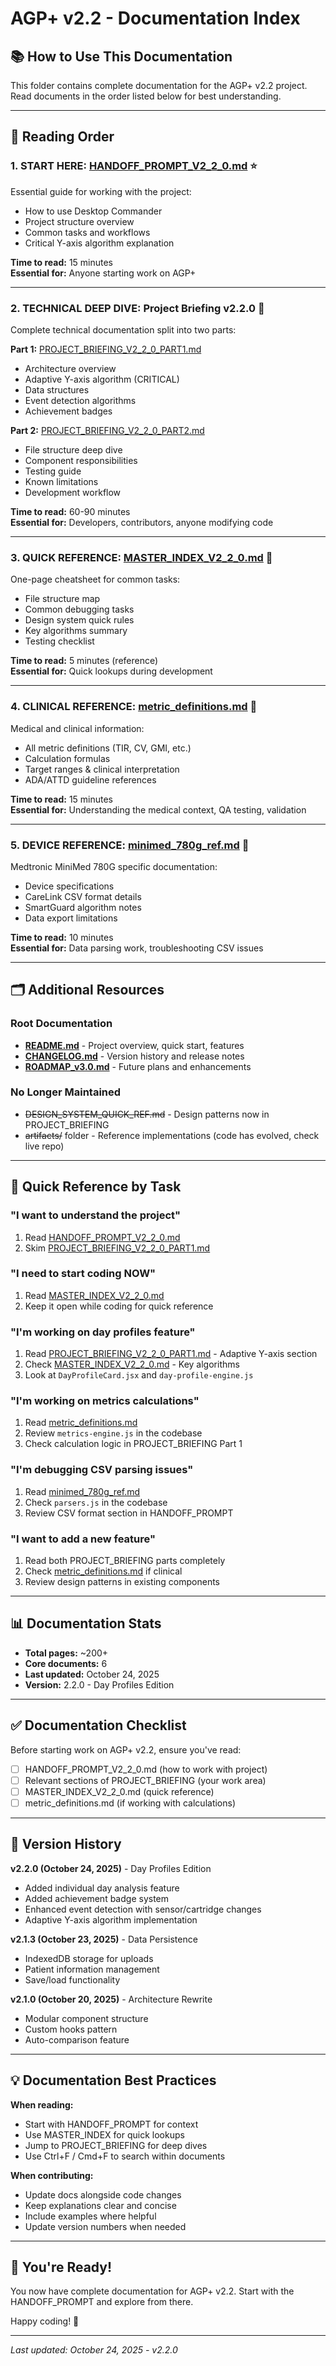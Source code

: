 # AGP+ v2.2 - Documentation Index

## 📚 How to Use This Documentation

This folder contains complete documentation for the AGP+ v2.2 project. Read documents in the order listed below for best understanding.

---

## 📖 Reading Order

### 1. **START HERE**: [HANDOFF_PROMPT_V2_2_0.md](./HANDOFF_PROMPT_V2_2_0.md) ⭐
Essential guide for working with the project:
- How to use Desktop Commander
- Project structure overview
- Common tasks and workflows
- Critical Y-axis algorithm explanation

**Time to read:** 15 minutes  
**Essential for:** Anyone starting work on AGP+

---

### 2. **TECHNICAL DEEP DIVE**: Project Briefing v2.2.0 🎯
Complete technical documentation split into two parts:

**Part 1:** [PROJECT_BRIEFING_V2_2_0_PART1.md](./PROJECT_BRIEFING_V2_2_0_PART1.md)
- Architecture overview
- Adaptive Y-axis algorithm (CRITICAL)
- Data structures
- Event detection algorithms
- Achievement badges

**Part 2:** [PROJECT_BRIEFING_V2_2_0_PART2.md](./PROJECT_BRIEFING_V2_2_0_PART2.md)
- File structure deep dive
- Component responsibilities
- Testing guide
- Known limitations
- Development workflow

**Time to read:** 60-90 minutes  
**Essential for:** Developers, contributors, anyone modifying code

---

### 3. **QUICK REFERENCE**: [MASTER_INDEX_V2_2_0.md](./MASTER_INDEX_V2_2_0.md) 🚀
One-page cheatsheet for common tasks:
- File structure map
- Common debugging tasks
- Design system quick rules
- Key algorithms summary
- Testing checklist

**Time to read:** 5 minutes (reference)  
**Essential for:** Quick lookups during development

---

### 4. **CLINICAL REFERENCE**: [metric_definitions.md](./metric_definitions.md) 🏥
Medical and clinical information:
- All metric definitions (TIR, CV, GMI, etc.)
- Calculation formulas
- Target ranges & clinical interpretation
- ADA/ATTD guideline references

**Time to read:** 15 minutes  
**Essential for:** Understanding the medical context, QA testing, validation

---

### 5. **DEVICE REFERENCE**: [minimed_780g_ref.md](./minimed_780g_ref.md) 📱
Medtronic MiniMed 780G specific documentation:
- Device specifications
- CareLink CSV format details
- SmartGuard algorithm notes
- Data export limitations

**Time to read:** 10 minutes  
**Essential for:** Data parsing work, troubleshooting CSV issues

---

## 🗂️ Additional Resources

### Root Documentation
- **[README.md](../README.md)** - Project overview, quick start, features
- **[CHANGELOG.md](../CHANGELOG.md)** - Version history and release notes
- **[ROADMAP_v3.0.md](../ROADMAP_v3.0.md)** - Future plans and enhancements

### No Longer Maintained
- ~~DESIGN_SYSTEM_QUICK_REF.md~~ - Design patterns now in PROJECT_BRIEFING
- ~~artifacts/~~ folder - Reference implementations (code has evolved, check live repo)

---

## 🎯 Quick Reference by Task

### "I want to understand the project"
1. Read [HANDOFF_PROMPT_V2_2_0.md](./HANDOFF_PROMPT_V2_2_0.md)
2. Skim [PROJECT_BRIEFING_V2_2_0_PART1.md](./PROJECT_BRIEFING_V2_2_0_PART1.md)

### "I need to start coding NOW"
1. Read [MASTER_INDEX_V2_2_0.md](./MASTER_INDEX_V2_2_0.md)
2. Keep it open while coding for quick reference

### "I'm working on day profiles feature"
1. Read [PROJECT_BRIEFING_V2_2_0_PART1.md](./PROJECT_BRIEFING_V2_2_0_PART1.md) - Adaptive Y-axis section
2. Check [MASTER_INDEX_V2_2_0.md](./MASTER_INDEX_V2_2_0.md) - Key algorithms
3. Look at `DayProfileCard.jsx` and `day-profile-engine.js`

### "I'm working on metrics calculations"
1. Read [metric_definitions.md](./metric_definitions.md)
2. Review `metrics-engine.js` in the codebase
3. Check calculation logic in PROJECT_BRIEFING Part 1

### "I'm debugging CSV parsing issues"
1. Read [minimed_780g_ref.md](./minimed_780g_ref.md)
2. Check `parsers.js` in the codebase
3. Review CSV format section in HANDOFF_PROMPT

### "I want to add a new feature"
1. Read both PROJECT_BRIEFING parts completely
2. Check [metric_definitions.md](./metric_definitions.md) if clinical
3. Review design patterns in existing components

---

## 📊 Documentation Stats

- **Total pages:** ~200+
- **Core documents:** 6
- **Last updated:** October 24, 2025
- **Version:** 2.2.0 - Day Profiles Edition

---

## ✅ Documentation Checklist

Before starting work on AGP+ v2.2, ensure you've read:

- [ ] HANDOFF_PROMPT_V2_2_0.md (how to work with project)
- [ ] Relevant sections of PROJECT_BRIEFING (your work area)
- [ ] MASTER_INDEX_V2_2_0.md (quick reference)
- [ ] metric_definitions.md (if working with calculations)

---

## 🔄 Version History

**v2.2.0 (October 24, 2025)** - Day Profiles Edition
- Added individual day analysis feature
- Added achievement badge system
- Enhanced event detection with sensor/cartridge changes
- Adaptive Y-axis algorithm implementation

**v2.1.3 (October 23, 2025)** - Data Persistence
- IndexedDB storage for uploads
- Patient information management
- Save/load functionality

**v2.1.0 (October 20, 2025)** - Architecture Rewrite
- Modular component structure
- Custom hooks pattern
- Auto-comparison feature

---

## 💡 Documentation Best Practices

**When reading:**
- Start with HANDOFF_PROMPT for context
- Use MASTER_INDEX for quick lookups
- Jump to PROJECT_BRIEFING for deep dives
- Use Ctrl+F / Cmd+F to search within documents

**When contributing:**
- Update docs alongside code changes
- Keep explanations clear and concise
- Include examples where helpful
- Update version numbers when needed

---

## 🎉 You're Ready!

You now have complete documentation for AGP+ v2.2. Start with the HANDOFF_PROMPT and explore from there.

Happy coding! 🚀

---

*Last updated: October 24, 2025 - v2.2.0*
